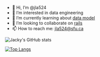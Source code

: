 - 👋 Hi, I’m @jla524
- 👀 I’m interested in data engineering
- 🌱 I’m currently learning about [data model][1]
- 💞️ I’m looking to collaborate on [rails][2]
- 📫 How to reach me: jla524@sfu.ca

![Jacky's GitHub stats][3]

[![Top Langs][4]][5]


[1]: https://docs.python.org/3/reference/datamodel.html
[2]: https://github.com/jla524/rails
[3]: https://github-readme-stats.vercel.app/api?username=jla524&count_private=true
[4]: https://github-readme-stats.vercel.app/api/top-langs/?username=jla524&langs_count=6&layout=compact&hide=jupyter%20notebook
[5]: https://github.com/jla524/github-readme-stats
